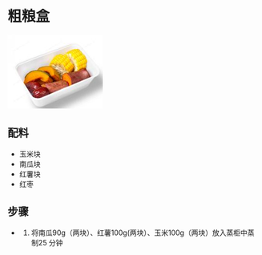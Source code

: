 # 粗粮盒

![粗粮盒](../images/粗粮盒.png)

## 配料

- 玉米块
- 南瓜块
- 红薯块
- 红枣

## 步骤

- 1. 将南瓜90g（两块）、红薯100g(两块）、玉米100g（两块）放入蒸柜中蒸制25 分钟
